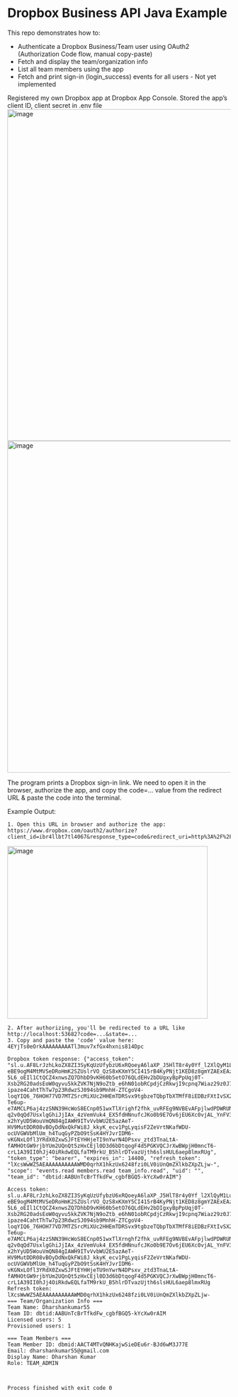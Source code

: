 # Dropbox Business API Java Example
This repo demonstrates how to:
- Authenticate a Dropbox Business/Team user using OAuth2 (Authorization Code flow, manual copy-paste)
- Fetch and display the team/organization info
- List all team members using the app
- Fetch and print sign-in (login_success) events for all users - Not yet implemented

Registered my own Dropbox app at Dropbox App Console.
Stored the app’s client ID, client secret in .env file
<img width="1695" height="748" alt="image" src="https://github.com/user-attachments/assets/62afe14d-5428-4213-9059-05fd0c0a93bf" />
<img width="1695" height="748" alt="image" src="https://github.com/user-attachments/assets/35b6da68-78d7-4ed1-aee3-7a6b260f4dae" />

The program prints a Dropbox sign-in link. We need to open it in the browser, authorize the app, and copy the code=... value from the redirect URL & paste the code into the terminal.

Example Output:
```
1. Open this URL in browser and authorize the app:
https://www.dropbox.com/oauth2/authorize?client_id=ibr4llbt7tl4067&response_type=code&redirect_uri=http%3A%2F%2Flocalhost%3A53682&scope=team_info.read+members.read+events.read&token_access_type=offline
```
<img width="452" height="389" alt="image" src="https://github.com/user-attachments/assets/1669676d-cb5f-4677-bc5f-b2162b45617d" />


```
2. After authorizing, you'll be redirected to a URL like http://localhost:53682?code=...&state=...
3. Copy and paste the 'code' value here: 4EYjTs0eOrkAAAAAAAAATl3muv7xfGx4hxnis814Dpc

Dropbox token response: {"access_token": "sl.u.AF8LrJzhLkoZX8ZI3SyKqUzUfybzU6xRQoeyA6laXP_J5HlT8r4y0Yf_l2XlQyM1LuAQAC1B_EkhYMWmCccfJ-eBE9ogM4MtMVSeDRoHmK2SZUslrVO_QzS8xKXmY5CI415rB4KyPNjt1KED8z8gmYZAExEAzDljoFKlO_9-5L6_oEIl1CtQCZ4xnwsZQ7DhbD9vKH60b5etO76QLdEHv2bDUgxyBpPpUqj0T-Xsb2RG20adsEoW0qyvu5kkZVK7NjN9oZtb_e6hN01obRCpdjCzRkwjI9cpnq7Wiaz29z0J7i_HcybkM2CKW30z2XS9TjMNDqn9jRoO20B6lkizdLvwaUOdmTpfRSNuScHzomihbevbp8KKHHClQEy1Mwjdnr7c1ZKwKBB7kDo-ipaze4CahtThTw7p23RdwzSJ094sb9MnhH-ZTCgoV4-loqYIQ6_76HOH77VD7MTZSrcMiXUc2HHEmTDRSvx9tgbzeTQbpTbXTMfF8iEDBzFXtIvSX2z0xcKl4Jtk8xhSFeQIGVNtjWmEAq-Te6up-e7AMCLP6aj4zzSNN39HcWoS8ECnp051wxTlXrighf2fhk_uvRFEg9NVBEvAFpjlwdPDWRUNr1Db0THZ8wWuy5msWCBuipnW7gfKwmK0DKGe15mumbSyy1oA7d9pGvLuqXofY5R1Mkw1zizuwNof8Pyh5XwsJsCOLvBBhp5RldID3Ug73EXL1-q2v0qQd7UsxlgGhiJjIAx_4zVemVuk4_EX5fdHNnufcJKo0b9E7Ov6jEU6Xc0vjAL_YnFV3dnnvBooEAZ-x2hYyUD5WouVmQN84gIAWH9ITvVvbWU2E5azAeT-HV9MutDDR08vBOyDdNxQkFWi8J_kkyK_ecv1PgLyqisF2ZeVrtNKafWDU-ocUVGWVbMlUm_h4TuqGyPZbO9tSsK4HYJvrIDM6-vKGNxLOfl3YRdX0ZxwSJFtEYHHjeTI9nYwrN4DPsxv_ztd3TnaLtA-fAMHOtGW9rjbYUm2UQnQt5zHxCEjl0D3d6bDtqogF4d5PGKVQCJrXwBWpjH0mncT6-crL1A39II0hJj4OiRkdwEQLfaTM9rkU_B5hlrDTvazUjth6slsHUL6aep8lmxRUg", "token_type": "bearer", "expires_in": 14400, "refresh_token": "lXcsWwWZ5AEAAAAAAAAAAWMD0qrhX1hkzUx6248fzi0LV0iUnQmZXlkbZXpZLjw-", "scope": "events.read members.read team_info.read", "uid": "", "team_id": "dbtid:AABUnTcBrTfkdFw_cgbfBGQ5-kYcXw0rAIM"}

Access token: sl.u.AF8LrJzhLkoZX8ZI3SyKqUzUfybzU6xRQoeyA6laXP_J5HlT8r4y0Yf_l2XlQyM1LuAQAC1B_EkhYMWmCccfJ-eBE9ogM4MtMVSeDRoHmK2SZUslrVO_QzS8xKXmY5CI415rB4KyPNjt1KED8z8gmYZAExEAzDljoFKlO_9-5L6_oEIl1CtQCZ4xnwsZQ7DhbD9vKH60b5etO76QLdEHv2bDIgxyBpPpUqj0T-Xsb2RG20adsEoW0qyvu5kkZVK7NjN9oZtb_e6hN01obRCpdjCzRkwjI9cpnq7Wiaz29z0J7i_HcybkM2CKW30z2XS9TjMNDqn9jRoO20B6lkizdLvwaUOdmTpfRSNuScHzomihbevbp8KKHHClQEy1Mwjdnr7c1ZKwKBB7kDo-ipaze4CahtThTw7p23RdwzSJ094sb9MnhH-ZTCgoV4-loqYIQ6_76HOH77VD7MTZSrcMiXUc2HHEmTDRSvx9tgbzeTQbpTbXTMfF8iEDBzFXtIvSX2z0xcKl4Jtk8xhSFeQIGVNtjWmEAq-Te6up-e7AMCLP6aj4zzSNN39HcWoS8ECnp051wxTlXrnghf2fhk_uvRFEg9NVBEvAFpjlwdPDWRUNr1Db0THZ8wWuy5msWCBuipnW7gfKwmK0DKGe15mumbSyy1oA7d9pGvLuqXofY5R1Mkw1zizuwNof8Pyh5XwsJsCOLvBBhp5RldID3Ug73EXL1-q2v0qQd7UsxlgGhiJjIAx_4zVemVuk4_EX5fdHNnufcJKo0b9E7Ov6jEU6Xc0vjAL_YnFV3dnnvBooEAZ-x2hYyUD5WouVmQN84gIAWH9ITvVvbWU2E5azAeT-HV9MutDDR08vBOyDdNxQkFWi8J_kkyK_ecv1PgLyqisF2ZeVrtNKafWDU-ocUVGWVbMlUm_h4TuqGyPZbO9tSsK4HYJvrIDM6-vKGNxLOfl3YRdX0ZxwSJFtEYHHjeTU9nYwrN4DPsxv_ztd3TnaLtA-fAMHOtGW9rjbYUm2UQnQt5zHxCEjl0D3d6bDtqogF4d5PGKVQCJrXwBWpjH0mncT6-crL1A39II0hJj4OiRkdwEQLfaTM9rkU_B5hlrDTvazUjth6slsHUL6aep8lmxRUg
Refresh token: lXcsWwWZ5AEAAAAAAAAAAWMD0qrhX1hkzUx6248fzi0LV0iUnQmZXlkbZXpZLjw-
=== Team/Organization Info ===
Team Name: Dharshankumar55
Team ID: dbtid:AABUnTcBrTfkdFw_cgbfBGQ5-kYcXw0rAIM
Licensed users: 5
Provisioned users: 1

=== Team Members ===
Team Member ID: dbmid:AACT4MTvQNHKajwSieDEu6r-BJd6wM3J77E
Email: dharshankumar55@gmail.com
Display Name: Dharshan Kumar
Role: TEAM_ADMIN



Process finished with exit code 0

```
